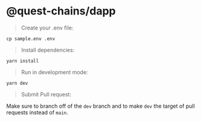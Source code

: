 # @quest-chains/dapp

> Create your .env file:

```shell
cp sample.env .env
```

> Install dependencies:

```shell
yarn install
```

> Run in development mode:

```shell
yarn dev
```

> Submit Pull request:

Make sure to branch off of the `dev` branch and to make `dev` the target of pull requests instead of `main`.
